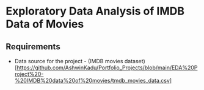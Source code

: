 # Exploratory Data Analysis of IMDB Data of Movies

## Requirements 

* Data source for the project - (IMDB movies dataset)[https://github.com/AshwinKadu/Portfolio_Projects/blob/main/EDA%20Project%20-%20IMDB%20data%20of%20movies/tmdb_movies_data.csv]
